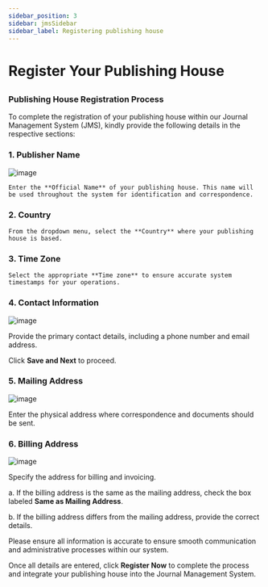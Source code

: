 ```yaml
---
sidebar_position: 3
sidebar: jmsSidebar
sidebar_label: Registering publishing house
---
```


# Register Your Publishing House

##

### Publishing House Registration Process

To complete the registration of your publishing house within our Journal Management System (JMS), kindly provide the following details in the respective sections:

### 1. Publisher Name

![image](/assets/images/register/register-publishing-house.webp)

    Enter the **Official Name** of your publishing house. This name will be used throughout the system for identification and correspondence.

### 2. Country

    From the dropdown menu, select the **Country** where your publishing house is based.

### 3. Time Zone

    Select the appropriate **Time zone** to ensure accurate system timestamps for your operations.

### 4. Contact Information

![image](/assets/images/register/contact-info.webp)

Provide the primary contact details, including a phone number and email address.

Click **Save and Next** to proceed.

### 5. Mailing Address

![image](/assets/images/register/mailing-address.webp)

Enter the physical address where correspondence and documents should be sent.

### 6. Billing Address

![image](/assets/images/register/billing-address.webp)

Specify the address for billing and invoicing.

a. If the billing address is the same as the mailing address, check the box labeled **Same as Mailing Address**.

b. If the billing address differs from the mailing address, provide the correct details.

Please ensure all information is accurate to ensure smooth communication and administrative processes within our system.

Once all details are entered, click **Register Now** to complete the process and integrate your publishing house into the Journal Management System.
